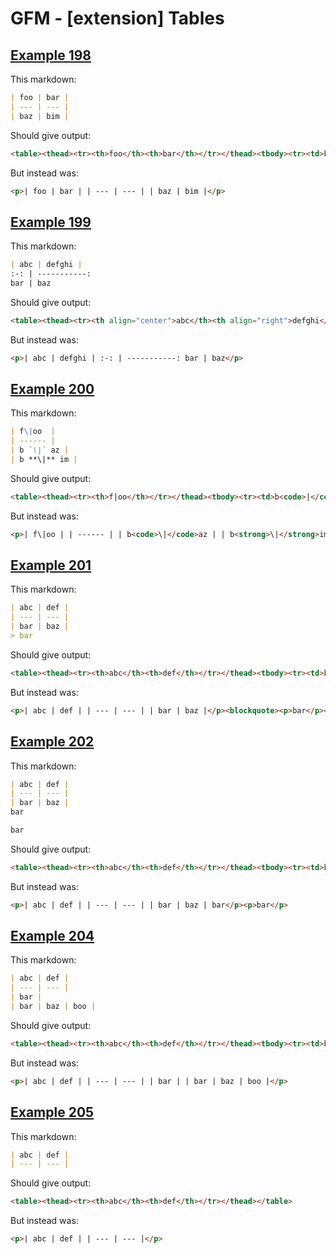 # GFM - [extension] Tables

## [Example 198](https://github.github.com/gfm/#example-198)

This markdown:

```markdown
| foo | bar |
| --- | --- |
| baz | bim |
```

Should give output:

```html
<table><thead><tr><th>foo</th><th>bar</th></tr></thead><tbody><tr><td>baz</td><td>bim</td></tr></tbody></table>
```

But instead was:

```html
<p>| foo | bar | | --- | --- | | baz | bim |</p>
```
## [Example 199](https://github.github.com/gfm/#example-199)

This markdown:

```markdown
| abc | defghi |
:-: | -----------:
bar | baz
```

Should give output:

```html
<table><thead><tr><th align="center">abc</th><th align="right">defghi</th></tr></thead><tbody><tr><td align="center">bar</td><td align="right">baz</td></tr></tbody></table>
```

But instead was:

```html
<p>| abc | defghi | :-: | -----------: bar | baz</p>
```
## [Example 200](https://github.github.com/gfm/#example-200)

This markdown:

```markdown
| f\|oo  |
| ------ |
| b `\|` az |
| b **\|** im |
```

Should give output:

```html
<table><thead><tr><th>f|oo</th></tr></thead><tbody><tr><td>b<code>|</code>az</td></tr><tr><td>b<strong>|</strong>im</td></tr></tbody></table>
```

But instead was:

```html
<p>| f\|oo | | ------ | | b<code>\|</code>az | | b<strong>\|</strong>im |</p>
```
## [Example 201](https://github.github.com/gfm/#example-201)

This markdown:

```markdown
| abc | def |
| --- | --- |
| bar | baz |
> bar
```

Should give output:

```html
<table><thead><tr><th>abc</th><th>def</th></tr></thead><tbody><tr><td>bar</td><td>baz</td></tr></tbody></table><blockquote><p>bar</p></blockquote>
```

But instead was:

```html
<p>| abc | def | | --- | --- | | bar | baz |</p><blockquote><p>bar</p></blockquote>
```
## [Example 202](https://github.github.com/gfm/#example-202)

This markdown:

```markdown
| abc | def |
| --- | --- |
| bar | baz |
bar

bar
```

Should give output:

```html
<table><thead><tr><th>abc</th><th>def</th></tr></thead><tbody><tr><td>bar</td><td>baz</td></tr><tr><td>bar</td><td></td></tr></tbody></table><p>bar</p>
```

But instead was:

```html
<p>| abc | def | | --- | --- | | bar | baz | bar</p><p>bar</p>
```
## [Example 204](https://github.github.com/gfm/#example-204)

This markdown:

```markdown
| abc | def |
| --- | --- |
| bar |
| bar | baz | boo |
```

Should give output:

```html
<table><thead><tr><th>abc</th><th>def</th></tr></thead><tbody><tr><td>bar</td><td></td></tr><tr><td>bar</td><td>baz</td></tr></tbody></table>
```

But instead was:

```html
<p>| abc | def | | --- | --- | | bar | | bar | baz | boo |</p>
```
## [Example 205](https://github.github.com/gfm/#example-205)

This markdown:

```markdown
| abc | def |
| --- | --- |
```

Should give output:

```html
<table><thead><tr><th>abc</th><th>def</th></tr></thead></table>
```

But instead was:

```html
<p>| abc | def | | --- | --- |</p>
```
